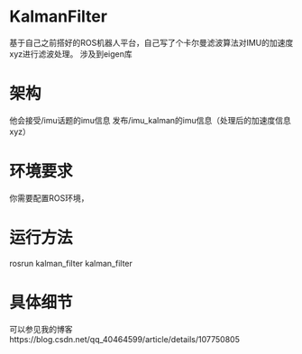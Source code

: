 # KalmanFilter
基于自己之前搭好的ROS机器人平台，自己写了个卡尔曼滤波算法对IMU的加速度xyz进行滤波处理。
涉及到eigen库
# 架构
他会接受/imu话题的imu信息
发布/imu_kalman的imu信息（处理后的加速度信息xyz）
# 环境要求
你需要配置ROS环境，
# 运行方法
rosrun kalman_filter kalman_filter 
# 具体细节
可以参见我的博客https://blog.csdn.net/qq_40464599/article/details/107750805


